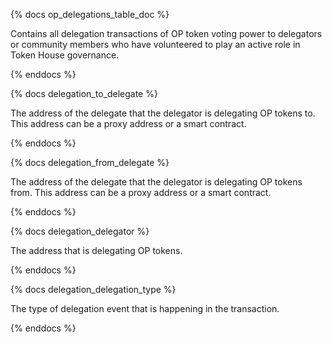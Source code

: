 {% docs op_delegations_table_doc %}

Contains all delegation transactions of OP token voting power to delegators or community members who have volunteered to play an active role in Token House governance. 

{% enddocs %}

{% docs delegation_to_delegate %}

The address of the delegate that the delegator is delegating OP tokens to. This address can be a proxy address or a smart contract. 

{% enddocs %}

{% docs delegation_from_delegate %}

The address of the delegate that the delegator is delegating OP tokens from. This address can be a proxy address or a smart contract. 

{% enddocs %}

{% docs delegation_delegator %}

The address that is delegating OP tokens. 

{% enddocs %}

{% docs delegation_delegation_type %}

The type of delegation event that is happening in the transaction. 

{% enddocs %}